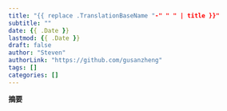 ```yaml
---
title: "{{ replace .TranslationBaseName "-" " " | title }}"
subtitle: ""
date: {{ .Date }}
lastmod: {{ .Date }}
draft: false
author: "Steven"
authorLink: "https://github.com/gusanzheng"
tags: []
categories: []
---
```

**摘要**

<!--more-->
